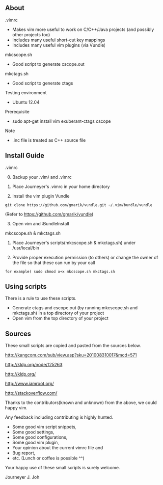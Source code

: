 ## About

.vimrc
- Makes vim more useful to work on C/C++/Java projects (and possibly other projects too)
- Includes many useful short-cut key mappings
- Includes many useful vim plugins (via Vundle)

mkcscope.sh
- Good script to generate cscope.out

mkctags.sh
- Good script to generate ctags

Testing environment
- Ubuntu 12.04

Prerequisite
- sudo apt-get install vim exuberant-ctags cscope

Note
- .inc file is treated as C++ source file


## Install Guide

.vimrc

0. Backup your .vim/ and .vimrc

1. Place Journeyer's .vimrc in your home directory

2. Install the vim plugin Vundle
```
git clone https://github.com/gmarik/vundle.git ~/.vim/bundle/vundle
```
(Refer to https://github.com/gmarik/vundle)

3. Open vim and :BundleInstall

mkcscope.sh & mkctags.sh

1. Place Journeyer's scripts(mkcscope.sh & mkctags.sh) under /usr/local/bin

2. Provide proper execution permission (to others) or change the owner of the file so that these can run by your call
```
for example) sudo chmod o+x mkcscope.sh mkctags.sh
```

## Using scripts

There is a rule to use these scripts.
- Generate ctags and cscope.out (by running mkcscope.sh and mkctags.sh) in a top directory of your project
- Open vim from the top directory of your project



## Sources

These small scripts are copied and pasted from the sources below.

http://kangcom.com/sub/view.asp?sku=201008310017&mcd=571

http://kldp.org/node/125263

http://kldp.org/

http://www.iamroot.org/

http://stackoverflow.com/

Thanks to the contributors(known and unknown) from the above, we could happy vim.

Any feedback including contributing is highly hunted.
- Some good vim script snippets, 
- Some good settings, 
- Some good configurations, 
- Some good vim plugin,
- Your opinion about the current vimrc file and 
- Bug report, 
- etc. (Lunch or coffee is possible ^^)

Your happy use of these small scripts is surely welcome.



Journeyer J. Joh


